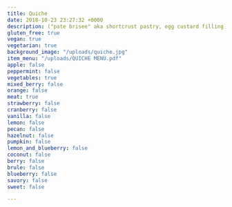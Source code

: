 ```yaml
---
title: Quiche
date: 2018-10-23 23:27:32 +0000
description: ("pate brisee" aka shortcrust pastry, egg custard filling)
gluten_free: true
vegan: true
vegetarian: true
background_image: "/uploads/quiche.jpg"
item_menu: "/uploads/QUICHE MENU.pdf"
apple: false
peppermint: false
vegetables: true
mixed_berry: false
orange: false
meat: true
strawberry: false
cranberry: false
vanilla: false
lemon: false
pecan: false
hazelnut: false
pumpkin: false
lemon_and_blueberry: false
coconut: false
berry: false
brule: false
blueberry: false
savory: false
sweet: false

---
```

